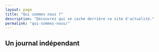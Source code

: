 ```yaml
---
layout: page
title: "Qui sommes nous ?"
description: "Découvrez qui se cache derrière ce site d'actualité."
permalink: "qui-sommes-nous/"
---
```

## Un journal indépendant

